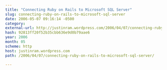 ```yaml
---
title: "Connecting Ruby on Rails to Microsoft SQL Server"
slug: connecting-ruby-on-rails-to-microsoft-sql-server
date: 2006-05-07 09:16:14 -0500
category: 
external-url: http://justinram.wordpress.com/2006/04/07/connecting-ruby-on-rails-to-microsoft-sql-server/
hash: 92813ff20f52b35cbb636e9d0b79aae6
year: 2006
month: 05
scheme: http
host: justinram.wordpress.com
path: /2006/04/07/connecting-ruby-on-rails-to-microsoft-sql-server/

---
```



